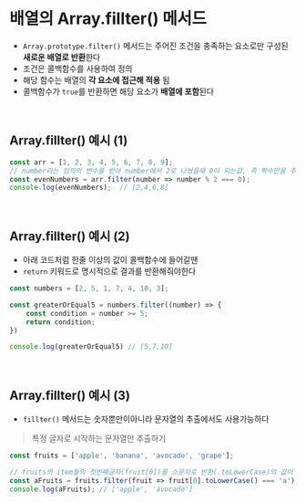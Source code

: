 # 배열의 Array.fillter() 메서드

- `Array.prototype.filter()` 메서드는 주어진 조건을 충족하는 요소로만 구성된 **새로운 배열로 반환**한다
- 조건은 콜백함수를 사용하여 정의
- 해당 함수는 배열의 **각 요소에 접근해 적용** 됨
- 콜백함수가 `true`를 반환하면 해당 요소가 **배열에 포함**된다

<br />

## Array.fillter() 예시 (1)
```jsx
const arr = [1, 2, 3, 4, 5, 6, 7, 8, 9];
// number라는 임의의 변수를 받아 number에서 2로 나눴을때 0이 되는값, 즉 짝수만을 추출
const evenNumbers = arr.filter(number => number % 2 === 0);
console.log(evenNumbers);  // [2,4,6,8]
```
<br />


## Array.fillter() 예시 (2) 
- 아래 코드처럼 한줄 이상의 값이 콜백함수에 들어갈땐
- `return` 키워드로 명시적으로 결과를 반환해줘야한다
  
```jsx
const numbers = [2, 5, 1, 7, 4, 10, 3];

const greaterOrEqual5 = numbers.filter((number) => {
    const condition = number >= 5;
    return condition;
})

console.log(greaterOrEqual5) // [5,7,10]
```
<br />


## Array.fillter() 예시 (3) 
- `fillter()` 메서드는 숫자뿐만이아니라 문자열의 추출에서도 사용가능하다

> 특정 글자로 시작하는 문자열만 추출하기

```javascript
const fruits = ['apple', 'banana', 'avocado', 'grape'];

// fruits의 item들의 첫번째글자(fruit[0])를 소문자로 반환(.toLowerCase)의 값이 'a'와 같은 것들만 추출
const aFruits = fruits.filter(fruit => fruit[0].toLowerCase() === 'a');
console.log(aFruits); // ['apple', 'avocado']
```

<br />
<br />